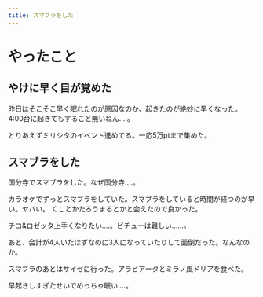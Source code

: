 ```yaml
---
title: スマブラをした
---
```


# やったこと

## やけに早く目が覚めた

昨日はそこそこ早く眠れたのが原因なのか、起きたのが絶妙に早くなった。4:00台に起きてもすること無いねん‥‥。

とりあえずミリシタのイベント進めてる。一応5万ptまで集めた。

## スマブラをした


国分寺でスマブラをした。なぜ国分寺‥‥。

カラオケでずっとスマブラをしていた。スマブラをしていると時間が経つのが早い。ヤバい。
くしとかたろうまるとかと会えたので良かった。

チコ&ロゼッタ上手くなりたい‥‥。ピチューは難しい……。

あと、会計が4人いたはずなのに3人になっていたりして面倒だった。なんなのか。

スマブラのあとはサイゼに行った。アラビアータとミラノ風ドリアを食べた。

早起きしすぎたせいでめっちゃ眠い‥‥。
